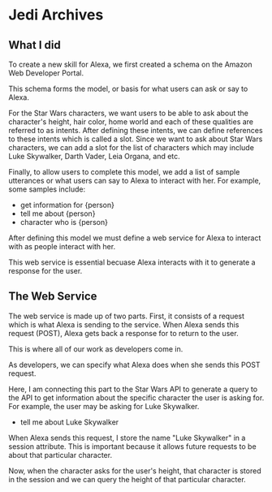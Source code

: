 # Jedi Archives

## What I did

To create a new skill for Alexa, we first created a schema on the Amazon Web Developer Portal. 

This schema forms the model, or basis for what users can ask or say to Alexa. 

For the Star Wars characters, we want users to be able to ask about the character's height, hair color, home world and each of these qualities are referred to as intents. After defining these intents, we can define references to these intents which is called a slot. Since we want to ask about Star Wars characters, we can add a slot for the list of characters which may include Luke Skywalker, Darth Vader, Leia Organa, and etc. 

Finally, to allow users to complete this model, we add a list of sample utterances or what users can say to Alexa to interact with her. For example, some samples include:

- get information for {person}
- tell me about {person}
- character who is {person}

After defining this model we must define a web service for Alexa to interact with as people interact with her. 

This web service is essential becuase Alexa interacts with it to generate a response for the user. 

## The Web Service

The web service is made up of two parts. First, it consists of a request which is what Alexa is sending to the service. When Alexa sends this request (POST), Alexa gets back a response for to return to the user. 

This is where all of our work as developers come in. 

As developers, we can specify what Alexa does when she sends this POST request. 

Here, I am connecting this part to the Star Wars API to generate a query to the API to get information about the specific character the user is asking for. For example, the user may be asking for Luke Skywalker. 

- tell me about Luke Skywalker

When Alexa sends this request, I store the name "Luke Skywalker" in a session attribute. This is important because it allows future requests to be about that particular character. 

Now, when the character asks for the user's height, that character is stored in the session and we can query the height of that particular character. 


